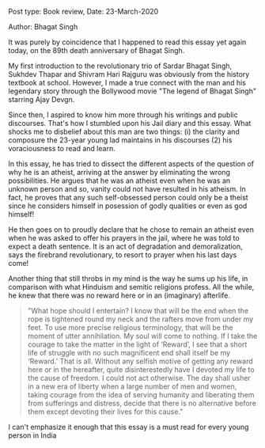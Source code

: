 Post type: Book review, Date: 23-March-2020

Author: Bhagat Singh

It was purely by coincidence that I happened to read this essay yet again today, on the 89th death anniversary of Bhagat Singh.

My first introduction to the revolutionary trio of Sardar Bhagat Singh, Sukhdev Thapar and Shivram Hari Rajguru was obviously from the history textbook at school. However, I made a true connect with the man and his legendary story through the Bollywood movie "The legend of Bhagat Singh" starring Ajay Devgn.

Since then, I aspired to know him more through his writings and public discourses. That's how I stumbled upon his Jail diary and this essay. What shocks me to disbelief about this man are two things: (i) the clarity and composure the 23-year young lad maintains in his discourses (2) his voraciousness to read and learn.

In this essay, he has tried to dissect the different aspects of the question of why he is an atheist, arriving at the answer by eliminating the wrong possibilities. He argues that he was an atheist even when he was an unknown person and so, vanity could not have resulted in his atheism. In fact, he proves that any such self-obsessed person could only be a theist since he considers himself in posession of godly qualities or even as god himself!

He then goes on to proudly declare that he chose to remain an atheist even when he was asked to offer his prayers in the jail, where he was told to expect a death sentence. It is an act of degradation and demoralization, says the firebrand revolutionary, to resort to prayer when his last days come!

Another thing that still throbs in my mind is the way he sums up his life, in comparison with what Hinduism and semitic religions profess. All the while, he knew that there was no reward here or in an (imaginary) afterlife.



> "What hope should I entertain? I know that will be the end when the rope is tightened round my neck and the rafters move from under my feet. 
>  To use more precise religious terminology, that will be the moment of utter annihilation. My soul will come to nothing. If I take the courage 
>  to take the matter in the light of ‘Reward’, I see that a short life of struggle with no such magnificent end shall itself be my ‘Reward.’ 
>  That is all. Without any selfish motive of getting any reward here or in the hereafter, quite disinterestedly have I devoted my life to the 
>  cause of freedom. I could not act otherwise. The day shall usher in a new era of liberty when a large number of men and women, taking courage 
>  from the idea of serving humanity and liberating them from sufferings and distress, decide that there is no alternative before them except 
>  devoting their lives for this cause."



I can't emphasize it enough that this essay is a must read for every young person in India

